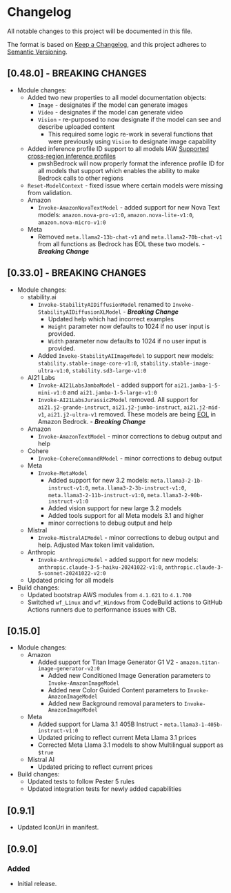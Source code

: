 # Changelog

All notable changes to this project will be documented in this file.

The format is based on [Keep a Changelog](https://keepachangelog.com/en/1.2.0/),
and this project adheres to [Semantic Versioning](https://semver.org/spec/v2.0.0.html).

## [0.48.0] - **BREAKING CHANGES**

- Module changes:
    - Added two new properties to all model documentation objects:
        - `Image` - designates if the model can generate images
        - `Video` - designates if the model can generate video
        - `Vision` - re-purposed to now designate if the model can see and describe uploaded content
            - This required some logic re-work in several functions that were previously using `Vision` to designate image capability
    - Added inference profile ID support to all models IAW [Supported cross-region inference profiles](https://docs.aws.amazon.com/bedrock/latest/userguide/inference-profiles-support.html)
        - pwshBedrock will now properly format the inference profile ID for all models that support which enables the ability to make Bedrock calls to other regions
    - `Reset-ModelContext` - fixed issue where certain models were missing from validation.
    - Amazon
        - `Invoke-AmazonNovaTextModel` - added support for new Nova Text models: `amazon.nova-pro-v1:0`, `amazon.nova-lite-v1:0`, `amazon.nova-micro-v1:0`
    - Meta
        - Removed `meta.llama2-13b-chat-v1` and `meta.llama2-70b-chat-v1` from all functions as Bedrock has EOL these two models. - ***Breaking Change***

## [0.33.0] - **BREAKING CHANGES**

- Module changes:
    - stability.ai
        - `Invoke-StabilityAIDiffusionModel` renamed to `Invoke-StabilityAIDiffusionXLModel` - ***Breaking Change***
            - Updated help which had incorrect examples
            - `Height` parameter now defaults to 1024 if no user input is provided.
            - `Width` parameter now defaults to 1024 if no user input is provided.
        - Added `Invoke-StabilityAIImageModel` to support new models: `stability.stable-image-core-v1:0`, `stability.stable-image-ultra-v1:0`, `stability.sd3-large-v1:0`
    - AI21 Labs
        - `Invoke-AI21LabsJambaModel` - added support for `ai21.jamba-1-5-mini-v1:0` and `ai21.jamba-1-5-large-v1:0`
        - `Invoke-AI21LabsJurassic2Model` removed. All support for `ai21.j2-grande-instruct`, `ai21.j2-jumbo-instruct`, `ai21.j2-mid-v1`, `ai21.j2-ultra-v1` removed. These models are being [EOL](https://docs.aws.amazon.com/bedrock/latest/userguide/model-lifecycle.html) in Amazon Bedrock. - ***Breaking Change***
    - Amazon
        - `Invoke-AmazonTextModel` - minor corrections to debug output and help
    - Cohere
        - `Invoke-CohereCommandRModel` - minor corrections to debug output
    - Meta
        - `Invoke-MetaModel`
            - Added support for new 3.2 models: `meta.llama3-2-1b-instruct-v1:0`, `meta.llama3-2-3b-instruct-v1:0`, `meta.llama3-2-11b-instruct-v1:0`,  `meta.llama3-2-90b-instruct-v1:0`
            - Added vision support for new large 3.2 models
            - Added tools support for all Meta models 3.1 and higher
            - minor corrections to debug output and help
    - Mistral
        - `Invoke-MistralAIModel` - minor corrections to debug output and help. Adjusted Max token limit validation.
    - Anthropic
        - `Invoke-AnthropicModel` - added support for new models: `anthropic.claude-3-5-haiku-20241022-v1:0`, `anthropic.claude-3-5-sonnet-20241022-v2:0`
    - Updated pricing for all models
- Build changes:
    - Updated bootstrap AWS modules from `4.1.621` to `4.1.700`
    - Switched `wf_Linux` and `wf_Windows` from CodeBuild actions to GitHub Actions runners due to performance issues with CB.

## [0.15.0]

- Module changes:
    - Amazon
        - Added support for Titan Image Generator G1 V2 - `amazon.titan-image-generator-v2:0`
            - Added new Conditioned Image Generation parameters to `Invoke-AmazonImageModel`
            - Added new Color Guided Content parameters to `Invoke-AmazonImageModel`
            - Added new Background removal parameters to `Invoke-AmazonImageModel`
    - Meta
        - Added support for Llama 3.1 405B Instruct - `meta.llama3-1-405b-instruct-v1:0`
        - Updated pricing to reflect current Meta Llama 3.1 prices
        - Corrected Meta Llama 3.1 models to show Multilingual support as `$true`
    - Mistral AI
        - Updated pricing to reflect current prices
- Build changes:
    - Updated tests to follow Pester 5 rules
    - Updated integration tests for newly added capabilities

## [0.9.1]

- Updated IconUri in manifest.

## [0.9.0]

### Added

- Initial release.
